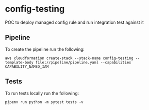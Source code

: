 # config-testing

POC to deploy managed config rule and run integration test against it

## Pipeline
To create the pipeline run the following:
```
aws cloudformation create-stack --stack-name config-testing --template-body file://pipeline/pipeline.yaml --capabilities CAPABILITY_NAMED_IAM
```

## Tests
To run tests locally run the following:
```
pipenv run python -m pytest tests -v
``